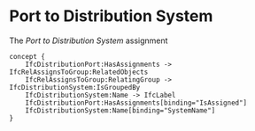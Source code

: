 Port to Distribution System
===========================

The _Port to Distribution System_ assignment

```
concept {
    IfcDistributionPort:HasAssignments -> IfcRelAssignsToGroup:RelatedObjects
    IfcRelAssignsToGroup:RelatingGroup -> IfcDistributionSystem:IsGroupedBy
    IfcDistributionSystem:Name -> IfcLabel
    IfcDistributionPort:HasAssignments[binding="IsAssigned"]
    IfcDistributionSystem:Name[binding="SystemName"]
}
```
